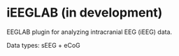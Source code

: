 # iEEGLAB (in development)

EEGLAB plugin for analyzing intracranial EEG (iEEG) data. 

Data types: sEEG + eCoG
